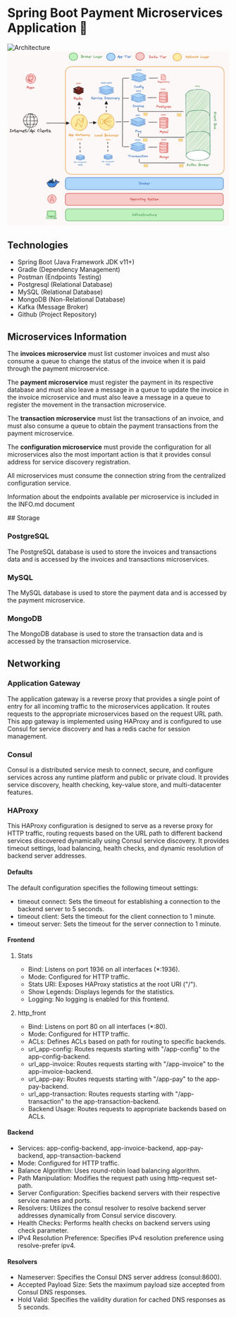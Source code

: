 # Spring Boot Payment Microservices Application 🚀

![Architecture](./resources/microservicesarchitecture.png)
![Infrastructure](./resources/infrastructure.png)

## Technologies

- Spring Boot (Java Framework JDK v11+)
- Gradle (Dependency Management)
- Postman (Endpoints Testing)
- Postgresql (Relational Database)
- MySQL (Relational Database)
- MongoDB (Non-Relational Database)
- Kafka (Message Broker)
- Github (Project Repository)

## Microservices Information

The **invoices microservice** must list customer invoices and must also consume a queue to change the status of the invoice when it is paid through the payment microservice.

The **payment microservice** must register the payment in its respective database and must also leave a message in a queue to update the invoice in the invoice microservice and must also leave a message in a queue to register the movement in the transaction microservice.

The **transaction microservice** must list the transactions of an invoice, and must also consume a queue to obtain the payment transactions from the payment microservice.

The **configuration microservice** must provide the configuration for all microservices also the most important action is that it provides consul address for service discovery registration.  

All microservices must consume the connection string from the centralized configuration service.

Information about the endpoints available per microservice is included in the INFO.md document


## Storage

### PostgreSQL

The PostgreSQL database is used to store the invoices and transactions data and is accessed by the invoices and transactions microservices.

### MySQL

The MySQL database is used to store the payment data and is accessed by the payment microservice.

### MongoDB

The MongoDB database is used to store the transaction data and is accessed by the transaction microservice.

## Networking

### Application Gateway

The application gateway is a reverse proxy that provides a single point of entry for all incoming traffic to the microservices application. It routes requests to the appropriate microservices based on the request URL path. This app gateway is implemented using HAProxy and is configured to use Consul for service discovery and has a redis cache for session management.

### Consul

Consul is a distributed service mesh to connect, secure, and configure services across any runtime platform and public or private cloud. It provides service discovery, health checking, key-value store, and multi-datacenter features.

### HAProxy

This HAProxy configuration is designed to serve as a reverse proxy for HTTP traffic, routing requests based on the URL path to different backend services discovered dynamically using Consul service discovery. It provides timeout settings, load balancing, health checks, and dynamic resolution of backend server addresses.

#### Defaults

The default configuration specifies the following timeout settings:

- timeout connect: Sets the timeout for establishing a connection to the backend server to 5 seconds.
- timeout client: Sets the timeout for the client connection to 1 minute.
- timeout server: Sets the timeout for the server connection to 1 minute.

#### Frontend 

1. Stats

    - Bind: Listens on port 1936 on all interfaces (*:1936).
    - Mode: Configured for HTTP traffic.
    - Stats URI: Exposes HAProxy statistics at the root URI ("/").
    - Show Legends: Displays legends for the statistics.
    - Logging: No logging is enabled for this frontend.

2. http_front

    - Bind: Listens on port 80 on all interfaces (*:80).
    - Mode: Configured for HTTP traffic.
    - ACLs: Defines ACLs based on path for routing to specific backends.
    - url_app-config: Routes requests starting with "/app-config" to the app-config-backend.
    - url_app-invoice: Routes requests starting with "/app-invoice" to the app-invoice-backend.
    - url_app-pay: Routes requests starting with "/app-pay" to the app-pay-backend.
    - url_app-transaction: Routes requests starting with "/app-transaction" to the app-transaction-backend.
    - Backend Usage: Routes requests to appropriate backends based on ACLs.

#### Backend

- Services: app-config-backend, app-invoice-backend, app-pay-backend, app-transaction-backend
- Mode: Configured for HTTP traffic.
- Balance Algorithm: Uses round-robin load balancing algorithm.
- Path Manipulation: Modifies the request path using http-request set-path.
- Server Configuration: Specifies backend servers with their respective service names and ports.
- Resolvers: Utilizes the consul resolver to resolve backend server addresses dynamically from Consul service discovery.
- Health Checks: Performs health checks on backend servers using check parameter.
- IPv4 Resolution Preference: Specifies IPv4 resolution preference using resolve-prefer ipv4.

#### Resolvers

- Nameserver: Specifies the Consul DNS server address (consul:8600).
- Accepted Payload Size: Sets the maximum payload size accepted from Consul DNS responses.
- Hold Valid: Specifies the validity duration for cached DNS responses as 5 seconds.
